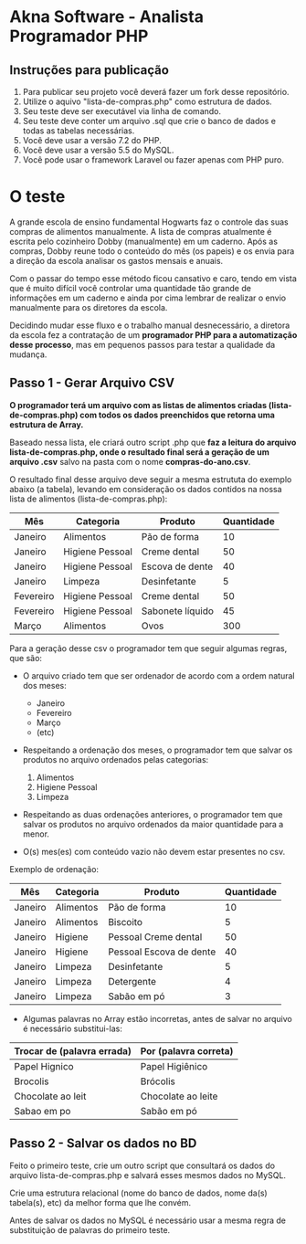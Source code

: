 # Akna Software - Analista Programador PHP

## Instruções para publicação

1. Para publicar seu projeto você deverá fazer um fork desse repositório.
2. Utilize o aquivo "lista-de-compras.php" como estrutura de dados.
3. Seu teste deve ser executável via linha de comando.
4. Seu teste deve conter um arquivo .sql que crie o banco de dados e todas as tabelas necessárias.
5. Você deve usar a versão 7.2 do PHP.
6. Você deve usar a versão 5.5 do MySQL.
7. Você pode usar o framework Laravel ou fazer apenas com PHP puro.

# O teste

A grande escola de ensino fundamental Hogwarts faz o controle das
suas compras de alimentos manualmente. A lista de compras
atualmente é escrita pelo cozinheiro Dobby (manualmente) em um
caderno. Após as compras, Dobby reune todo o conteúdo do mês (os
papeis) e os envia para a direção da escola analisar os gastos mensais
e anuais.

Com o passar do tempo esse método ficou cansativo e caro, tendo em
vista que é muito difícil você controlar uma quantidade tão grande de
informações em um caderno e ainda por cima lembrar de realizar o
envio manualmente para os diretores da escola.

Decidindo mudar esse fluxo e o trabalho manual desnecessário, a
diretora da escola fez a contratação de um **programador PHP para
a automatização desse processo**, mas em pequenos passos para
testar a qualidade da mudança.

## Passo 1 - Gerar Arquivo CSV
**O programador terá um arquivo com as listas de alimentos
criadas (lista-de-compras.php) com todos os dados
preenchidos que retorna uma estrutura de Array.**

Baseado nessa lista, ele criará outro script .php que **faz a leitura do
arquivo lista-de-compras.php, onde o resultado final será a
geração de um arquivo .csv** salvo na pasta com o nome **compras-do-ano.csv**.

O resultado final desse arquivo deve seguir a mesma estrututa do
exemplo abaixo (a tabela), levando em consideração os dados
contidos na nossa lista de alimentos (lista-de-compras.php):

|Mês|Categoria|Produto|Quantidade|
|-|-|-|-|
|Janeiro|Alimentos|Pão de forma|10|
|Janeiro|Higiene Pessoal|Creme dental|50|
|Janeiro|Higiene Pessoal|Escova de dente |40|
|Janeiro|Limpeza|Desinfetante|5|
|Fevereiro|Higiene Pessoal|Creme dental|50|
|Fevereiro|Higiene Pessoal|Sabonete líquido|45|
|Março|Alimentos|Ovos|300|

Para a geração desse csv o programador tem que seguir algumas
regras, que são:

* O arquivo criado tem que ser ordenador de acordo com a ordem
natural dos meses:
    * Janeiro
    * Fevereiro
    * Março
    * (etc)

* Respeitando a ordenação dos meses, o programador tem que
salvar os produtos no arquivo ordenados pelas categorias:
    1. Alimentos
    2. Higiene Pessoal
    3. Limpeza

* Respeitando as duas ordenações anteriores, o programador tem
que salvar os produtos no arquivo ordenados da maior quantidade para a menor.

* O(s) mes(es) com conteúdo vazio não devem estar presentes no
csv.

Exemplo de ordenação:

|Mês|Categoria|Produto|Quantidade|
|-|-|-|-|
|Janeiro|Alimentos|Pão de forma|10|
|Janeiro|Alimentos|Biscoito |5|
|Janeiro|Higiene|Pessoal Creme dental|50|
|Janeiro|Higiene|Pessoal Escova de dente|40|
|Janeiro|Limpeza|Desinfetante|5|
|Janeiro|Limpeza|Detergente|4|
|Janeiro|Limpeza|Sabão em pó|3|

* Algumas palavras no Array estão incorretas, antes de salvar no
arquivo é necessário substitui-las:

|Trocar de (palavra errada)|Por (palavra correta)|
|-|-|
|Papel Hignico|Papel Higiênico|
|Brocolis|Brócolis|
|Chocolate ao leit|Chocolate ao leite|
|Sabao em po|Sabão em pó|

## Passo 2 - Salvar os dados no BD
Feito o primeiro teste, crie um outro script que consultará os
dados do arquivo lista-de-compras.php e salvará esses
mesmos dados no MySQL.

Crie uma estrutura relacional (nome do banco de dados, nome da(s)
tabela(s), etc) da melhor forma que lhe convém.

Antes de salvar os dados no MySQL é necessário usar a mesma regra
de substituição de palavras do primeiro teste.
